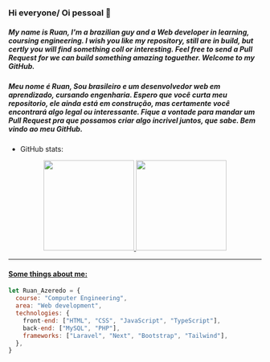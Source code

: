 ### Hi everyone/ Oi pessoal 👋

##### My name is Ruan, I'm a brazilian guy and a Web developer in learning, coursing engineering. I wish you like my repository, still are in build, but certly you will find something coll or interesting. Feel free to send a Pull Request for we can build something amazing toguether. Welcome to my GitHub.
##### Meu nome é Ruan, Sou brasileiro e um desenvolvedor web em aprendizado, cursando engenharia. Espero que você curta meu repositorio, ele ainda está em construção, mas certamente você encontrará algo legal ou interessante. Fique a vontade para mandar um Pull Request pra que possamos criar algo incrivel juntos, que sabe. Bem vindo ao meu GitHub.

* GitHub stats:  
<div align="center">
  <a href="https://github.com/emeps">
    <img height="180em" src="https://github-readme-stats.vercel.app/api?username=Ruan-Azeredo&show_icons=true&theme=dracula&count_private=true"/>
    <img height="180em" src="https://github-readme-stats.vercel.app/api/top-langs/?username=Ruan-Azeredo&layout=compact&langs_count=7&theme=dracula"/>
</div>

---
  
#### Some things about me:

```javascript
let Ruan_Azeredo = {
  course: "Computer Engineering",
  area: "Web development",
  technologies: {
    front-end: ["HTML", "CSS", "JavaScript", "TypeScript"],
    back-end: ["MySQL", "PHP"],
    frameworks: ["Laravel", "Next", "Bootstrap", "Tailwind"],
  },
}
```

<!--
**Ruan-Azeredo/Ruan-Azeredo** is a ✨ _special_ ✨ repository because its `README.md` (this file) appears on your GitHub profile.

Here are some ideas to get you started:

- 🔭 I’m currently working on ...
- 🌱 I’m currently learning ...
- 👯 I’m looking to collaborate on ...
- 🤔 I’m looking for help with ...
- 💬 Ask me about ...
- 📫 How to reach me: ...
- 😄 Pronouns: ...
- ⚡ Fun fact: ...
-->
